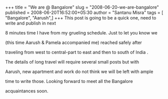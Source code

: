 +++
title = "We are @ Bangalore"
slug = "2008-06-20-we-are-bangalore"
published = 2008-06-20T16:52:00+05:30
author = "Santanu Misra"
tags = [ "Bangalore", "Aarush",]
+++
This post is going to be a quick one, need to write and publish in next
8 minutes time I have from my grueling schedule. Just to let you know we
(this time Aarush & Pamela accompanied me) reached safely after
traveling from west to central-part to east and then to south of India .
The details of long travel will require several small posts but with
Aarush, new apartment and work do not think we will be left with ample
time to write those. Looking forward to meet all the Bangalore
acquaintances soon.
